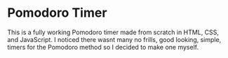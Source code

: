 Pomodoro Timer
==============

This is a fully working Pomodoro timer made from scratch in HTML, CSS, and JavaScript.
I noticed there wasnt many no frills, good looking, simple, timers for the Pomodoro method so I decided to make one myself.